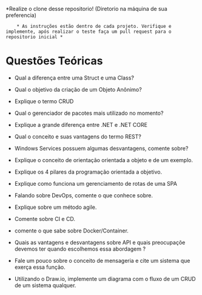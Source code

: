 *Realize o clone desse repositorio! (Diretorio na máquina de sua preferencia)

		* As instruções estão dentro de cada projeto. Verifique e implemente, após realizar o teste faça um pull request para o repositorio inicial *

# Questões Teóricas

* Qual a diferença entre uma Struct e uma Class?

* Qual o objetivo da criação de um Objeto Anônimo?

* Explique o termo CRUD

* Qual o gerenciador de pacotes mais utilizado no momento?

* Explique a grande diferença entre .NET e .NET CORE

* Qual o conceito e suas vantagens do termo REST?

* Windows Services possuem algumas desvantagens, comente sobre?

* Explique o conceito de orientação orientada a objeto e de um exemplo.

* Explique os 4 pilares da programação orientada a objetivo.

* Explique como funciona um gerenciamento de rotas de uma SPA

* Falando sobre DevOps, comente o que conhece sobre.

* Explique sobre um método agile.

* Comente sobre CI e CD.

* comente o que sabe sobre Docker/Container.

* Quais as vantagens e desvantagens sobre API e quais preocupaçõe devemos ter quando escolhemos essa abordagem ?

* Fale um pouco sobre o conceito de mensageria e cite um sistema que exerça essa função.

* Utilizando o Draw.io, implemente um diagrama com o fluxo de um CRUD de um sistema qualquer.
